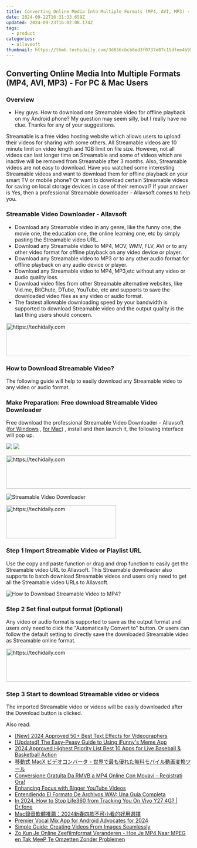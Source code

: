 ```yaml
---
title: Converting Online Media Into Multiple Formats (MP4, AVI, MP3) - For PC & Mac Users
date: 2024-09-22T16:31:33.659Z
updated: 2024-09-23T16:02:08.174Z
tags:
  - product
categories:
  - allavsoft
thumbnail: https://thmb.techidaily.com/3d656cbcb6ed3f0737e87c15dfee4b95bfd8fca2d1ffd5bcbe3ae82b87b12f89.jpg
---
```


## Converting Online Media Into Multiple Formats (MP4, AVI, MP3) - For PC & Mac Users

### Overview

* Hey guys. How to download one Streamable video for offline playback on my Android phone? My question may seem silly, but I really have no clue. Thanks for any of your suggestions.

Streamable is a free video hosting website which allows users to upload their videos for sharing with some others. All Streamable videos are 10 minute limit on video length and 1GB limit on file size. However, not all videos can last longer time on Streamable and some of videos which are inactive will be removed from Streamable after 3 months. Also, Streamable videos are not easy to download. Have you watched some interesting Streamable videos and want to download them for offline playback on your smart TV or mobile phone? Or want to download certain Streamable videos for saving on local storage devices in case of their removal? If your answer is Yes, then a professional Streamable downloader - Allavsoft comes to help you.

### Streamable Video Downloader - Allavsoft

* Download any Streamable video in any genre, like the funny one, the movie one, the education one, the online learning one, etc by simply pasting the Streamable video URL.
* Download any Streamable video to MP4, MOV, WMV, FLV, AVI or to any other video format for offline playback on any video device or player.
* Download any Streamable video to MP3 or to any other audio format for offline playback on any audio device or player.
* Download any Streamable video to MP4, MP3,etc without any video or audio quality loss.
* Download video files from other Streamable alternative websites, like Vid.me, BitChute, DTube, YouTube, etc and supports to save the downloaded video files as any video or audio format.
* The fastest allowable downloading speed by your bandwidth is supported to download Streamable video and the output quality is the last thing users should concern.

<!-- affiliate ads begin -->
<a href="https://appsumo.8odi.net/c/5597632/2129740/7443" target="_top" id="2129740">
  <img src="//a.impactradius-go.com/display-ad/7443-2129740" border="0" alt="https://techidaily.com" width="728" height="90"/>
</a>
<img height="0" width="0" src="https://appsumo.8odi.net/i/5597632/2129740/7443" style="position:absolute;visibility:hidden;" border="0" />
<!-- affiliate ads end -->

### How to Download Streamable Video?

The following guide will help to easily download any Streamable video to any video or audio format.

### Make Preparation: Free download Streamable Video Downloader

Free download the professional Streamable Video Downloader - Allavsoft ([for Windows](https://tools.techidaily.com/allavsoft/products/) , [for Mac](https://tools.techidaily.com/allavsoft/products/)) , install and then launch it, the following interface will pop up.

[![](https://www.allavsoft.com/how-to/../images/how-to/free-download-win.jpg)](https://tools.techidaily.com/allavsoft/products/) [![](https://www.allavsoft.com/how-to/../images/how-to/free-download-mac.jpg)](https://tools.techidaily.com/allavsoft/products/)

<!-- affiliate ads begin -->
<a href="https://unicoeye.pxf.io/c/5597632/2134244/18498" target="_top" id="2134244">
  <img src="//a.impactradius-go.com/display-ad/18498-2134244" border="0" alt="https://techidaily.com" width="728" height="90"/>
</a>
<img height="0" width="0" src="https://unicoeye.pxf.io/i/5597632/2134244/18498" style="position:absolute;visibility:hidden;" border="0" />
<!-- affiliate ads end -->

![Streamable Video Downloader](https://www.allavsoft.com/how-to/../images/allavsoft/screen-shot-600.jpg)

<!-- affiliate ads begin -->
<a href="https://aligracehair.sjv.io/c/5597632/1902319/19272" target="_top" id="1902319">
  <img src="//a.impactradius-go.com/display-ad/19272-1902319" border="0" alt="https://techidaily.com" width="300" height="90"/>
</a>
<img height="0" width="0" src="https://aligracehair.sjv.io/i/5597632/1902319/19272" style="position:absolute;visibility:hidden;" border="0" />
<!-- affiliate ads end -->

### Step 1 Import Streamable Video or Playlist URL

Use the copy and paste function or drag and drop function to easily get the Streamable video URL to Allavsoft. This Streamable downloader also supports to batch download Streamable videos and users only need to get all the Streamable video URLs to Allavsoft.

![How to Download Streamable Video to MP4?](https://www.allavsoft.com/how-to/../images/how-to/download-rtmp-video/download-rtmp-video.jpg)

### Step 2 Set final output format (Optional)

Any video or audio format is supported to save as the output format and users only need to click the "Automatically Convert to" button. Or users can follow the default setting to directly save the downloaded Streamable video as Streamable online format.

<!-- affiliate ads begin -->
<a href="https://appsumo.8odi.net/c/5597632/2111994/7443" target="_top" id="2111994">
  <img src="//a.impactradius-go.com/display-ad/7443-2111994" border="0" alt="https://techidaily.com" width="728" height="90"/>
</a>
<img height="0" width="0" src="https://appsumo.8odi.net/i/5597632/2111994/7443" style="position:absolute;visibility:hidden;" border="0" />
<!-- affiliate ads end -->

### Step 3 Start to download Streamable video or videos

The imported Streamable video or videos will be easily downloaded after the Download button is clicked.

<ins class="adsbygoogle"
     style="display:block"
     data-ad-format="autorelaxed"
     data-ad-client="ca-pub-7571918770474297"
     data-ad-slot="1223367746"></ins>

<ins class="adsbygoogle"
     style="display:block"
     data-ad-client="ca-pub-7571918770474297"
     data-ad-slot="8358498916"
     data-ad-format="auto"
     data-full-width-responsive="true"></ins>

<span class="atpl-alsoreadstyle">Also read:</span>
<div><ul>
<li><a href="https://fox-hovers.techidaily.com/new-2024-approved-50plus-best-text-effects-for-videographers/"><u>[New] 2024 Approved 50+ Best Text Effects for Videographers</u></a></li>
<li><a href="https://fox-http.techidaily.com/updated-the-easy-peasy-guide-to-using-ifunnys-meme-app/"><u>[Updated] The Easy-Peasy Guide to Using iFunny's Meme App</u></a></li>
<li><a href="https://some-knowledge.techidaily.com/2024-approved-highest-priority-list-best-10-apps-for-live-baseball-and-basketball-action/"><u>2024 Approved Highest Priority List Best 10 Apps for Live Baseball & Basketball Action</u></a></li>
<li><a href="https://some-approaches.techidaily.com/macx/"><u>移動式 MacX ビデオコンバータ - 世界で最も優れた無料モバイル動画変換ツール</u></a></li>
<li><a href="https://win-special.techidaily.com/conversione-gratuita-da-rmvb-a-mp4-online-con-movavi-registrati-ora/"><u>Conversione Gratuita Da RMVB a MP4 Online Con Movavi - Registrati Ora!</u></a></li>
<li><a href="https://fox-glue.techidaily.com/enhancing-focus-with-bigger-youtube-videos/"><u>Enhancing Focus with Bigger YouTube Videos</u></a></li>
<li><a href="https://win-special.techidaily.com/entendiendo-el-formato-de-archivos-wav-una-guia-completa/"><u>Entendiendo El Formato De Archivos WAV: Una Guía Completa</u></a></li>
<li><a href="https://review-topics.techidaily.com/in-2024-how-to-stop-life360-from-tracking-you-on-vivo-y27-4g-drfone-by-drfone-virtual-android/"><u>In 2024, How to Stop Life360 from Tracking You On Vivo Y27 4G? | Dr.fone</u></a></li>
<li><a href="https://win-special.techidaily.com/mac2024/"><u>Mac錄音軟體推薦：2024新春四款不可小看的好用選擇</u></a></li>
<li><a href="https://extra-approaches.techidaily.com/premier-vocal-mix-app-for-android-advocates-for-2024/"><u>Premier Vocal Mix App for Android Advocates for 2024</u></a></li>
<li><a href="https://win-special.techidaily.com/simple-guide-creating-videos-from-images-seamlessly/"><u>Simple Guide: Creating Videos From Images Seamlessly</u></a></li>
<li><a href="https://win-special.techidaily.com/zo-kun-je-online-zeefilmformat-veranderen-hoe-je-mp4-naar-mpeg-en-tak-meep-te-omzetten-zonder-problemen/"><u>Zo Kun Je Online Zeefilmformat Veranderen - Hoe Je MP4 Naar MPEG en Tak MeeP Te Omzetten Zonder Problemen</u></a></li>
</ul></div>

